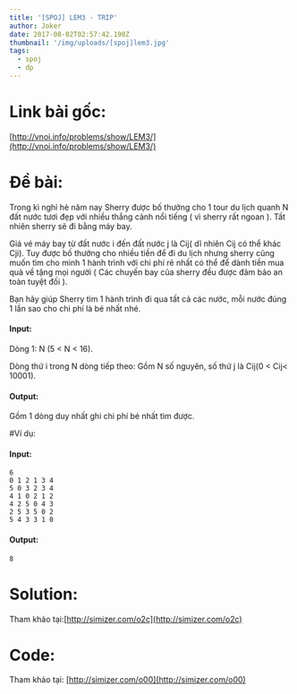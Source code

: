 ```yaml
---
title: '[SPOJ] LEM3 - TRIP'
author: Joker
date: 2017-08-02T02:57:42.190Z
thumbnail: '/img/uploads/[spoj]lem3.jpg'
tags:
  - spoj
  - dp
---
```

# Link bài gốc:
[http://vnoi.info/problems/show/LEM3/](http://vnoi.info/problems/show/LEM3/)

# Đề bài:

Trong kì nghỉ hè năm nay Sherry được bố thưởng cho 1 tour du lịch quanh N đất nước tươi đẹp với nhiều thắng cảnh nổi tiếng \( vì sherry rất ngoan \). Tất nhiên sherry sẽ đi bằng máy bay.

Giá vé máy bay từ đất nước i đến đất nước j là Cij\( dĩ nhiên Cij có thể khác Cji\). Tuy được bố thưởng cho nhiều tiền để đi du lịch nhưng sherry cũng muốn tìm cho mình 1 hành trình với chi phí rẻ nhất có thể để dành tiền mua quà về tặng mọi người \( Các chuyến bay của sherry đều được đảm bảo an toàn tuyệt đối \).

Bạn hãy giúp Sherry tìm 1 hành trình đi qua tất cả các nước, mỗi nước đúng 1 lần sao cho chi phí là bé nhất nhé.

#### Input:

Dòng 1: N \(5 &lt; N &lt; 16\).

Dòng thứ i trong N dòng tiếp theo: Gồm N số nguyên, số thứ j là Cij\(0 &lt; Cij&lt; 10001\).

#### Output:

Gồm 1 dòng duy nhất ghi chi phí bé nhất tìm được.

#Ví dụ:

#### Input:
```
6
0 1 2 1 3 4 
5 0 3 2 3 4 
4 1 0 2 1 2 
4 2 5 0 4 3 
2 5 3 5 0 2 
5 4 3 3 1 0 
```

#### Output:

```
8
```

# Solution:

Tham khảo tại:[http://simizer.com/o2c](http://simizer.com/o2c)

# Code:
Tham khảo tại: [http://simizer.com/o00](http://simizer.com/o00)



